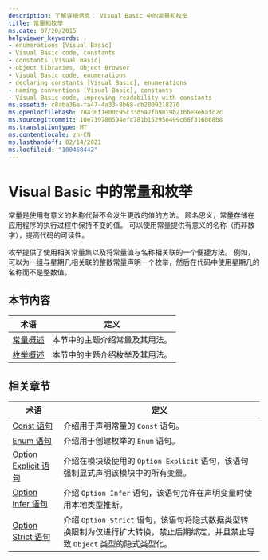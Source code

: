 ```yaml
---
description: 了解详细信息： Visual Basic 中的常量和枚举
title: 常量和枚举
ms.date: 07/20/2015
helpviewer_keywords:
- enumerations [Visual Basic]
- Visual Basic code, constants
- constants [Visual Basic]
- object libraries, Object Browser
- Visual Basic code, enumerations
- declaring constants [Visual Basic], enumerations
- naming conventions [Visual Basic], constants
- Visual Basic code, improving readability with constants
ms.assetid: c8aba36e-fa47-4a33-8b68-cb2009218270
ms.openlocfilehash: 78436f1e00c95c33d547fb9819b21bbe8ebafc2c
ms.sourcegitcommit: 10e719780594efc781b15295e499c66f316068b8
ms.translationtype: MT
ms.contentlocale: zh-CN
ms.lasthandoff: 02/14/2021
ms.locfileid: "100468442"
---
```

# <a name="constants-and-enumerations-in-visual-basic"></a>Visual Basic 中的常量和枚举

常量是使用有意义的名称代替不会发生更改的值的方法。 顾名思义，常量存储在应用程序的执行过程中保持不变的值。 可以使用常量提供有意义的名称（而非数字），提高代码的可读性。  
  
 枚举提供了使用相关常量集以及将常量值与名称相关联的一个便捷方法。 例如，可以为一组与星期几相关联的整数常量声明一个枚举，然后在代码中使用星期几的名称而不是整数值。  
  
## <a name="in-this-section"></a>本节内容  
  
|术语|定义|  
|---|---|  
|[常量概述](constants-overview.md)|本节中的主题介绍常量及其用法。|  
|[枚举概述](enumerations-overview.md)|本节中的主题介绍枚举及其用法。|  
  
## <a name="related-sections"></a>相关章节  
  
|术语|定义|  
|---|---|  
|[Const 语句](../../../language-reference/statements/const-statement.md)|介绍用于声明常量的 `Const` 语句。|  
|[Enum 语句](../../../language-reference/statements/enum-statement.md)|介绍用于创建枚举的 `Enum` 语句。|  
|[Option Explicit 语句](../../../language-reference/statements/option-explicit-statement.md)|介绍在模块级使用的 `Option Explicit` 语句，该语句强制显式声明该模块中的所有变量。|  
|[Option Infer 语句](../../../language-reference/statements/option-infer-statement.md)|介绍 `Option Infer` 语句，该语句允许在声明变量时使用本地类型推断。|  
|[Option Strict 语句](../../../language-reference/statements/option-strict-statement.md)|介绍 `Option Strict` 语句，该语句将隐式数据类型转换限制为仅进行扩大转换，禁止后期绑定，并且禁止导致 `Object` 类型的隐式类型化。|
